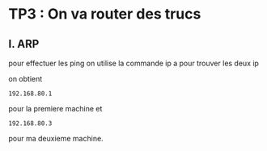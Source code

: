 # TP3 : On va router des trucs

## I. ARP

pour effectuer les ping on utilise la commande ip a pour trouver les deux ip 

on obtient 

```
192.168.80.1
```
pour la premiere machine et 

```
192.168.80.3
```

pour ma deuxieme machine.

